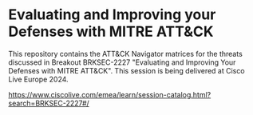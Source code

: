 # Evaluating and Improving your Defenses with MITRE ATT&CK

This repository contains the ATT&CK Navigator matrices for the threats discussed in Breakout BRKSEC-2227 "Evaluating and Improving Your Defenses with MITRE ATT&CK". This session is being delivered at Cisco Live Europe 2024.

https://www.ciscolive.com/emea/learn/session-catalog.html?search=BRKSEC-2227#/
